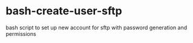 # bash-create-user-sftp
bash script to set up new account for sftp with password generation and permissions
